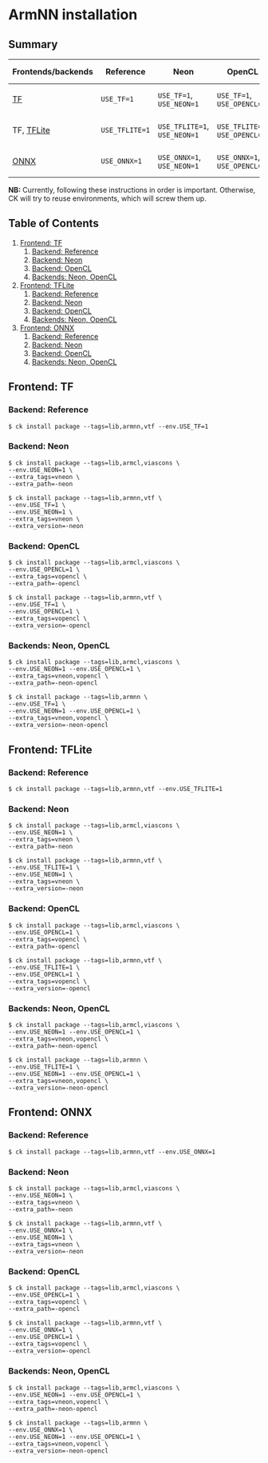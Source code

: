 # ArmNN installation

## Summary

Frontends/backends                            | Reference      | Neon                         | OpenCL                         | Neon, OpenCL                                 |
-|-|-|-|-|
[TF](https://www.tensorflow.org/)             | `USE_TF=1`     | `USE_TF=1`,     `USE_NEON=1` | `USE_TF=1`,     `USE_OPENCL=1` | `USE_TF=1`,     `USE_NEON=1`, `USE_OPENCL=1` |
TF, [TFLite](https://www.tensorflow.org/lite) | `USE_TFLITE=1` | `USE_TFLITE=1`, `USE_NEON=1` | `USE_TFLITE=1`, `USE_OPENCL=1` | `USE_TFLITE=1`, `USE_NEON=1`, `USE_OPENCL=1` |
[ONNX](https://onnx.ai/)                      | `USE_ONNX=1`   | `USE_ONNX=1`,   `USE_NEON=1` | `USE_ONNX=1`,   `USE_OPENCL=1` | `USE_ONNX=1`,   `USE_NEON=1`, `USE_OPENCL=1` |

**NB:** Currently, following these instructions in order is important. Otherwise, CK will try to reuse environments, which will screw them up.

## Table of Contents

1. [Frontend: TF](#tf)
    1. [Backend: Reference](#tf_ref)
    1. [Backend: Neon](#tf_neon)
    1. [Backend: OpenCL](#tf_opencl)
    1. [Backends: Neon, OpenCL](#tf_neon_opencl)
1. [Frontend: TFLite](#tflite)
    1. [Backend: Reference](#tflite_ref)
    1. [Backend: Neon](#tflite_neon)
    1. [Backend: OpenCL](#tflite_opencl)
    1. [Backends: Neon, OpenCL](#tflite_neon_opencl)
1. [Frontend: ONNX](#onnx)
    1. [Backend: Reference](#onnx_ref)
    1. [Backend: Neon](#onnx_neon)
    1. [Backend: OpenCL](#onnx_opencl)
    1. [Backends: Neon, OpenCL](#onnx_neon_opencl)


<a name="tf"></a>
## Frontend: TF

<a name="tf_ref"></a>
### Backend: Reference
```
$ ck install package --tags=lib,armnn,vtf --env.USE_TF=1
```

<a name="tf_neon"></a>
### Backend: Neon
```
$ ck install package --tags=lib,armcl,viascons \
--env.USE_NEON=1 \
--extra_tags=vneon \
--extra_path=-neon

$ ck install package --tags=lib,armnn,vtf \
--env.USE_TF=1 \
--env.USE_NEON=1 \
--extra_tags=vneon \
--extra_version=-neon
```

<a name="tf_opencl"></a>
### Backend: OpenCL
```
$ ck install package --tags=lib,armcl,viascons \
--env.USE_OPENCL=1 \
--extra_tags=vopencl \
--extra_path=-opencl

$ ck install package --tags=lib,armnn,vtf \
--env.USE_TF=1 \
--env.USE_OPENCL=1 \
--extra_tags=vopencl \
--extra_version=-opencl
```

<a name="tf_neon_opencl"></a>
### Backends: Neon, OpenCL
```
$ ck install package --tags=lib,armcl,viascons \
--env.USE_NEON=1 --env.USE_OPENCL=1 \
--extra_tags=vneon,vopencl \
--extra_path=-neon-opencl

$ ck install package --tags=lib,armnn \
--env.USE_TF=1 \
--env.USE_NEON=1 --env.USE_OPENCL=1 \
--extra_tags=vneon,vopencl \
--extra_version=-neon-opencl
```


<a name="tflite"></a>
## Frontend: TFLite

<a name="tflite_ref"></a>
### Backend: Reference
```
$ ck install package --tags=lib,armnn,vtf --env.USE_TFLITE=1
```

<a name="tflite_neon"></a>
### Backend: Neon
```
$ ck install package --tags=lib,armcl,viascons \
--env.USE_NEON=1 \
--extra_tags=vneon \
--extra_path=-neon

$ ck install package --tags=lib,armnn,vtf \
--env.USE_TFLITE=1 \
--env.USE_NEON=1 \
--extra_tags=vneon \
--extra_version=-neon
```

<a name="tflite_opencl"></a>
### Backend: OpenCL
```
$ ck install package --tags=lib,armcl,viascons \
--env.USE_OPENCL=1 \
--extra_tags=vopencl \
--extra_path=-opencl

$ ck install package --tags=lib,armnn,vtf \
--env.USE_TFLITE=1 \
--env.USE_OPENCL=1 \
--extra_tags=vopencl \
--extra_version=-opencl
```

<a name="tflite_neon_opencl"></a>
### Backends: Neon, OpenCL
```
$ ck install package --tags=lib,armcl,viascons \
--env.USE_NEON=1 --env.USE_OPENCL=1 \
--extra_tags=vneon,vopencl \
--extra_path=-neon-opencl

$ ck install package --tags=lib,armnn \
--env.USE_TFLITE=1 \
--env.USE_NEON=1 --env.USE_OPENCL=1 \
--extra_tags=vneon,vopencl \
--extra_version=-neon-opencl
```


<a name="onnx"></a>
## Frontend: ONNX

<a name="onnx_ref"></a>
### Backend: Reference
```
$ ck install package --tags=lib,armnn,vtf --env.USE_ONNX=1
```

<a name="onnx_neon"></a>
### Backend: Neon
```
$ ck install package --tags=lib,armcl,viascons \
--env.USE_NEON=1 \
--extra_tags=vneon \
--extra_path=-neon

$ ck install package --tags=lib,armnn,vtf \
--env.USE_ONNX=1 \
--env.USE_NEON=1 \
--extra_tags=vneon \
--extra_version=-neon
```

<a name="onnx_opencl"></a>
### Backend: OpenCL
```
$ ck install package --tags=lib,armcl,viascons \
--env.USE_OPENCL=1 \
--extra_tags=vopencl \
--extra_path=-opencl

$ ck install package --tags=lib,armnn,vtf \
--env.USE_ONNX=1 \
--env.USE_OPENCL=1 \
--extra_tags=vopencl \
--extra_version=-opencl
```

<a name="onnx_neon_opencl"></a>
### Backends: Neon, OpenCL
```
$ ck install package --tags=lib,armcl,viascons \
--env.USE_NEON=1 --env.USE_OPENCL=1 \
--extra_tags=vneon,vopencl \
--extra_path=-neon-opencl

$ ck install package --tags=lib,armnn \
--env.USE_ONNX=1 \
--env.USE_NEON=1 --env.USE_OPENCL=1 \
--extra_tags=vneon,vopencl \
--extra_version=-neon-opencl
```

